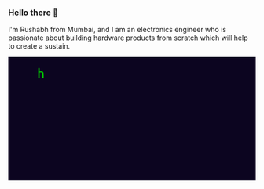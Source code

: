 

### Hello there 🤗

I'm Rushabh from Mumbai, and I am an electronics engineer who is passionate about building hardware products from scratch which will help to create a sustain. 

![](https://github.com/ruushabh/ruushabh/blob/main/intro%20BMS.gif)
